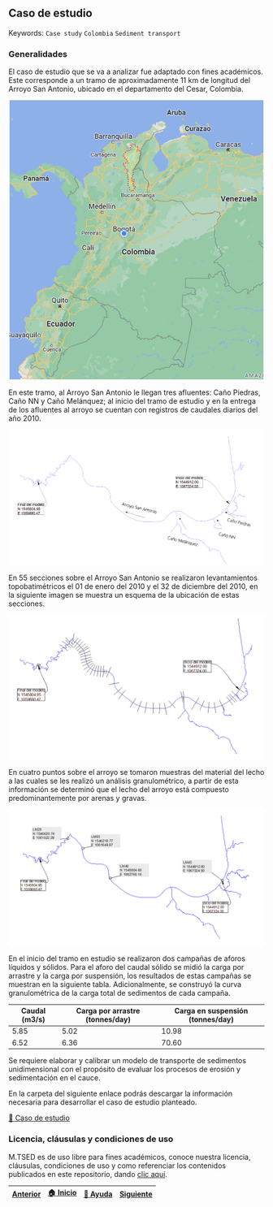 ## Caso de estudio
Keywords: `Case study` `Colombia` `Sediment transport` 

### Generalidades

El caso de estudio que se va a analizar fue adaptado con fines académicos. Este corresponde a un tramo de aproximadamente 11 km de longitud del Arroyo San Antonio, ubicado en el departamento del Cesar, Colombia. 

<div align="center">
    <img src="./Img/3_4.png" width="500px">
</div>

En este tramo, al Arroyo San Antonio le llegan tres afluentes: Caño Piedras, Caño NN y Caño Melánquez; al inicio del tramo de estudio y en la entrega de los afluentes al arroyo se cuentan con registros de caudales diarios del año 2010.

<div align="center">
    <img src="./Img/3_1.png" width="700px">
</div>

En 55 secciones sobre el Arroyo San Antonio se realizaron levantamientos topobatimétricos el 01 de enero del 2010 y el 32 de diciembre del 2010, en la siguiente imagen se muestra un esquema de la ubicación de estas secciones.

<div align="center">
    <img src="./Img/3_2.png" width="700px">
</div>

En cuatro puntos sobre el arroyo se tomaron muestras del material del lecho a las cuales se les realizó un análisis granulométrico, a partir de esta información se determinó que el lecho del arroyo está compuesto predominantemente por arenas y gravas.

<div align="center">
    <img src="./Img/3_3.png" width="700px">
</div>

En el inicio del tramo en estudio se realizaron dos campañas de aforos líquidos y sólidos. Para el aforo del caudal sólido se midió la carga por arrastre y la carga por suspensión, los resultados de estas campañas se muestran en la siguiente tabla. Adicionalmente, se construyó la curva granulométrica de la carga total de sedimentos de cada campaña.

<div align="center">

| Caudal (m3/s) | Carga por arrastre (tonnes/day) | 	Carga en suspensión (tonnes/day) |
|---------------|---------------------------------|-----------------------------------|
| 5.85          | 	5.02                           | 	10.98                            |
| 6.52          | 	6.36                           | 	70.60                            |

</div>

Se requiere elaborar y calibrar un modelo de transporte de sedimentos unidimensional con el propósito de evaluar los procesos de erosión y sedimentación en el cauce.

En la carpeta del siguiente enlace podrás descargar la información necesaria para desarrollar el caso de estudio planteado.

[:open_file_folder: Caso de estudio](./Datos)

### Licencia, cláusulas y condiciones de uso

M.TSED es de uso libre para fines académicos, conoce nuestra licencia, cláusulas, condiciones de uso y como referenciar los contenidos publicados en este repositorio, dando [clic aquí](https://github.com/mflatouche/M.TSED/wiki/License).


| [Anterior](../Readme.md) | [:house: Inicio](../../README.md) | [:beginner: Ayuda]() | [Siguiente](../3_Geometria) |
|--------------|-----------------------------------|----------------------|-------------------|

[^1]: Federal Agency Stream Restoration Working Group. (2001). _Stream Corridor Restoration: Principles, Processes, and Practices_. FISRWG.